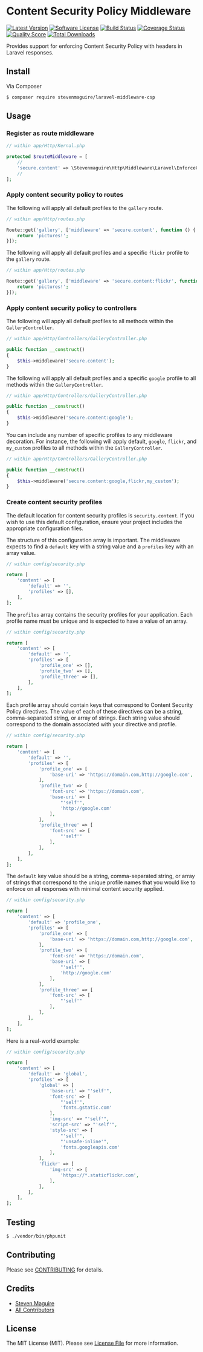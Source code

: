 # Content Security Policy Middleware

[![Latest Version](https://img.shields.io/github/release/stevenmaguire/laravel-middleware-csp.svg?style=flat-square)](https://github.com/stevenmaguire/laravel-middleware-csp/releases)
[![Software License](https://img.shields.io/badge/license-MIT-brightgreen.svg?style=flat-square)](LICENSE.md)
[![Build Status](https://img.shields.io/travis/stevenmaguire/laravel-middleware-csp/master.svg?style=flat-square)](https://travis-ci.org/stevenmaguire/laravel-middleware-csp)
[![Coverage Status](https://img.shields.io/scrutinizer/coverage/g/stevenmaguire/laravel-middleware-csp.svg?style=flat-square)](https://scrutinizer-ci.com/g/stevenmaguire/laravel-middleware-csp/code-structure)
[![Quality Score](https://img.shields.io/scrutinizer/g/stevenmaguire/laravel-middleware-csp.svg?style=flat-square)](https://scrutinizer-ci.com/g/stevenmaguire/laravel-middleware-csp)
[![Total Downloads](https://img.shields.io/packagist/dt/stevenmaguire/laravel-middleware-csp.svg?style=flat-square)](https://packagist.org/packages/stevenmaguire/laravel-middleware-csp)

Provides support for enforcing Content Security Policy with headers in Laravel responses.

## Install

Via Composer

``` bash
$ composer require stevenmaguire/laravel-middleware-csp
```

## Usage

### Register as route middleware

``` php
// within app/Http/Kernal.php

protected $routeMiddleware = [
    //
    'secure.content' => \Stevenmaguire\Http\Middleware\Laravel\EnforceContentSecurity::class,
    //
];
```

### Apply content security policy to routes

The following will apply all default profiles to the `gallery` route.

``` php
// within app/Http/routes.php

Route::get('gallery', ['middleware' => 'secure.content', function () {
    return 'pictures!';
}]);
```

The following will apply all default profiles and a specific `flickr` profile to the `gallery` route.

``` php
// within app/Http/routes.php

Route::get('gallery', ['middleware' => 'secure.content:flickr', function () {
    return 'pictures!';
}]);
```


### Apply content security policy to controllers

The following will apply all default profiles to all methods within the `GalleryController`.

``` php
// within app/Http/Controllers/GalleryController.php

public function __construct()
{
    $this->middleware('secure.content');
}
```
The following will apply all default profiles and a specific `google` profile to all methods within the `GalleryController`.

``` php
// within app/Http/Controllers/GalleryController.php

public function __construct()
{
    $this->middleware('secure.content:google');
}
```
You can include any number of specific profiles to any middleware decoration. For instance, the following will apply default, `google`, `flickr`, and `my_custom` profiles to all methods within the `GalleryController`.

``` php
// within app/Http/Controllers/GalleryController.php

public function __construct()
{
    $this->middleware('secure.content:google,flickr,my_custom');
}
```

### Create content security profiles

The default location for content security profiles is `security.content`. If you wish to use this default configuration, ensure your project includes the appropriate configuration files.

The structure of this configuration array is important. The middleware expects to find a `default` key with a string value and a `profiles` key with an array value.

``` php
// within config/security.php

return [
    'content' => [
        'default' => '',
        'profiles' => [],
    ],
];

```
The `profiles` array contains the security profiles for your application. Each profile name must be unique and is expected to have a value of an array.

``` php
// within config/security.php

return [
    'content' => [
        'default' => '',
        'profiles' => [
            'profile_one' => [],
            'profile_two' => [],
            'profile_three' => [],
        ],
    ],
];

```
Each profile array should contain keys that correspond to Content Security Policy directives. The value of each of these directives can be a string, comma-separated string, or array of strings. Each string value should correspond to the domain associated with your directive and profile.

``` php
// within config/security.php

return [
    'content' => [
        'default' => '',
        'profiles' => [
            'profile_one' => [
                'base-uri' => 'https://domain.com,http://google.com',
            ],
            'profile_two' => [
                'font-src' => 'https://domain.com',
                'base-uri' => [
                    "'self'",
                    'http://google.com'
                ],
            ],
            'profile_three' => [
                'font-src' => [
                    "'self'"
                ],
            ],
        ],
    ],
];

```
The `default` key value should be a string, comma-separated string, or array of strings that correspond to the unique profile names that you would like to enforce on all responses with minimal content security applied.

``` php
// within config/security.php

return [
    'content' => [
        'default' => 'profile_one',
        'profiles' => [
            'profile_one' => [
                'base-uri' => 'https://domain.com,http://google.com',
            ],
            'profile_two' => [
                'font-src' => 'https://domain.com',
                'base-uri' => [
                    "'self'",
                    'http://google.com'
                ],
            ],
            'profile_three' => [
                'font-src' => [
                    "'self'"
                ],
            ],
        ],
    ],
];

```

Here is a real-world example:

``` php
// within config/security.php

return [
    'content' => [
        'default' => 'global',
        'profiles' => [
            'global' => [
                'base-uri' => "'self'",
                'font-src' => [
                    "'self'",
                    'fonts.gstatic.com'
                ],
                'img-src' => "'self'",
                'script-src' => "'self'",
                'style-src' => [
                    "'self'",
                    "'unsafe-inline'",
                    'fonts.googleapis.com'
                ],
            ],
            'flickr' => [
                'img-src' => [
                    'https://*.staticflickr.com',
                ],
            ],
        ],
    ],
];

```

## Testing

``` bash
$ ./vendor/bin/phpunit
```

## Contributing

Please see [CONTRIBUTING](https://github.com/stevenmaguire/laravel-middleware-csp/blob/master/CONTRIBUTING.md) for details.

## Credits

- [Steven Maguire](https://github.com/stevenmaguire)
- [All Contributors](https://github.com/stevenmaguire/laravel-middleware-csp/contributors)

## License

The MIT License (MIT). Please see [License File](LICENSE.md) for more information.
